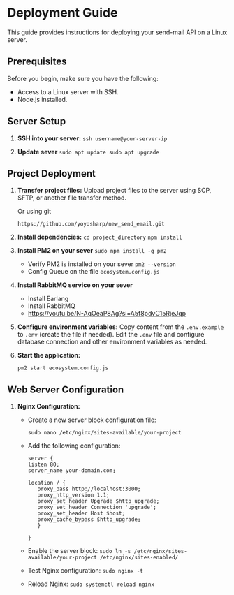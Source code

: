 # Deployment Guide

This guide provides instructions for deploying your send-mail API on a Linux server.

## Prerequisites

Before you begin, make sure you have the following:

- Access to a Linux server with SSH.
- Node.js installed.

## Server Setup

1. **SSH into your server:**
   `
   ssh username@your-server-ip
   `

3. **Update sever**
   `
   sudo apt update
   sudo apt upgrade
   `

## Project Deployment

1. **Transfer project files:**
   Upload project files to the server using SCP, SFTP, or another file transfer method.

   Or using git

   `
   https://github.com/yoyosharp/new_send_email.git
   `

2. **Install dependencies:**
   `
   cd project_directory
   `
   `
   npm install
   `

4. **Install PM2 on your sever**
   `
   sudo npm install -g pm2
   `

   - Verify PM2 is installed on your sever
   `
   pm2 --version
   `
   - Config Queue on the file `ecosystem.config.js`
  
5. **Install RabbitMQ service on your sever**

   - Install Earlang
   - Install RabbitMQ
   - https://youtu.be/N-AqOeaP8Ag?si=A5f8pdvC15RjeJqp

6. **Configure environment variables:**
   Copy content from the `.env.example` to `.env` (create the file if needed).
   Edit the `.env` file and configure database connection and other environment variables as needed.

7. **Start the application:**
   
   `
   pm2 start ecosystem.config.js
   `

   

## Web Server Configuration

1.  **Nginx Configuration:**

    - Create a new server block configuration file:

      `
      sudo nano /etc/nginx/sites-available/your-project
      `

    - Add the following configuration:
      ````
      server {
      listen 80;
      server_name your-domain.com;
      
      location / {
         proxy_pass http://localhost:3000;
         proxy_http_version 1.1;
         proxy_set_header Upgrade $http_upgrade;
         proxy_set_header Connection 'upgrade';
         proxy_set_header Host $host;
         proxy_cache_bypass $http_upgrade;
         }

      }
      ````
      
    - Enable the server block:
      `sudo ln -s /etc/nginx/sites-available/your-project /etc/nginx/sites-enabled/`

    - Test Nginx configuration:
      `sudo nginx -t`

    - Reload Nginx:
      `sudo systemctl reload nginx`
